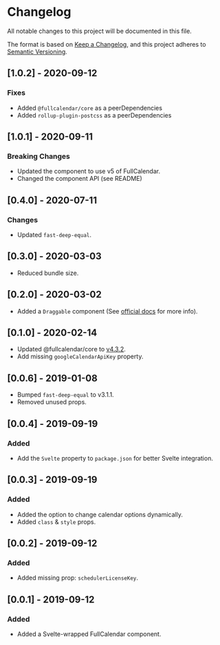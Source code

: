 # Changelog

All notable changes to this project will be documented in this file.

The format is based on [Keep a Changelog](https://keepachangelog.com/en/1.0.0/),
and this project adheres to [Semantic Versioning](https://semver.org/spec/v2.0.0.html).

## [1.0.2] - 2020-09-12

### Fixes

-   Added `@fullcalendar/core` as a peerDependencies
-   Added `rollup-plugin-postcss` as a peerDependencies

## [1.0.1] - 2020-09-11

### Breaking Changes

-   Updated the component to use v5 of FullCalendar.
-   Changed the component API (see README)

## [0.4.0] - 2020-07-11

### Changes

-   Updated `fast-deep-equal`.

## [0.3.0] - 2020-03-03

-   Reduced bundle size.

## [0.2.0] - 2020-03-02

-   Added a `Draggable` component (See [official docs](https://fullcalendar.io/docs/external-dragging) for more info).

## [0.1.0] - 2020-02-14

-   Updated @fullcalendar/core to [v4.3.2](https://github.com/fullcalendar/fullcalendar/blob/master/CHANGELOG.md#v432-2020-02-11).
-   Add missing `googleCalendarApiKey` property.

## [0.0.6] - 2019-01-08

-   Bumped `fast-deep-equal` to v3.1.1.
-   Removed unused props.

## [0.0.4] - 2019-09-19

### Added

-   Add the `Svelte` property to `package.json` for better Svelte integration.

## [0.0.3] - 2019-09-19

### Added

-   Added the option to change calendar options dynamically.
-   Added `class` & `style` props.

## [0.0.2] - 2019-09-12

### Added

-   Added missing prop: `schedulerLicenseKey`.

## [0.0.1] - 2019-09-12

### Added

-   Added a Svelte-wrapped FullCalendar component.
